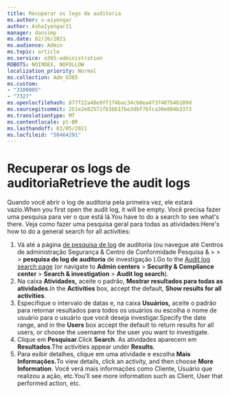 ```yaml
---
title: Recuperar os logs de auditoria
ms.author: v-aiyengar
author: AshaIyengar21
manager: dansimp
ms.date: 02/26/2021
ms.audience: Admin
ms.topic: article
ms.service: o365-administration
ROBOTS: NOINDEX, NOFOLLOW
localization_priority: Normal
ms.collection: Adm_O365
ms.custom:
- "3100005"
- "7327"
ms.openlocfilehash: 877f22a48e9ff1f4bac34cb0ea4f37407b4b109d
ms.sourcegitcommit: 251e2e82571fb3bb1fbe3dbf7bfca30e004b3373
ms.translationtype: MT
ms.contentlocale: pt-BR
ms.lasthandoff: 03/05/2021
ms.locfileid: "50464291"
---
```

# <a name="retrieve-the-audit-logs"></a><span data-ttu-id="5c5bb-102">Recuperar os logs de auditoria</span><span class="sxs-lookup"><span data-stu-id="5c5bb-102">Retrieve the audit logs</span></span>

<span data-ttu-id="5c5bb-103">Quando você abrir o log de auditoria pela primeira vez, ele estará vazio.</span><span class="sxs-lookup"><span data-stu-id="5c5bb-103">When you first open the audit log, it will be empty.</span></span> <span data-ttu-id="5c5bb-104">Você precisa fazer uma pesquisa para ver o que está lá.</span><span class="sxs-lookup"><span data-stu-id="5c5bb-104">You have to do a search to see what's there.</span></span> <span data-ttu-id="5c5bb-105">Veja como fazer uma pesquisa geral para todas as atividades:</span><span class="sxs-lookup"><span data-stu-id="5c5bb-105">Here's how to do a general search for all activities:</span></span>

1. <span data-ttu-id="5c5bb-106">Vá até a página [de pesquisa de log](https://protection.office.com/#/unifiedauditlog) de auditoria (ou navegue até Centros de administração Segurança & Centro de Conformidade Pesquisa &   >    >    >  **pesquisa de log de auditoria** de investigação ).</span><span class="sxs-lookup"><span data-stu-id="5c5bb-106">Go to the [Audit log search page](https://protection.office.com/#/unifiedauditlog) (or navigate to  **Admin centers** > **Security & Compliance center** > **Search & investigation** > **Audit log search**).</span></span>
1. <span data-ttu-id="5c5bb-107">Na caixa **Atividades,** aceite o padrão, **Mostrar resultados para todas as atividades**.</span><span class="sxs-lookup"><span data-stu-id="5c5bb-107">In the **Activities** box, accept the default, **Show results for all activities**.</span></span>
1. <span data-ttu-id="5c5bb-108">Especifique o intervalo de datas e, na caixa **Usuários,** aceite o padrão para retornar resultados para todos os usuários ou escolha o nome de usuário para o usuário que você deseja investigar.</span><span class="sxs-lookup"><span data-stu-id="5c5bb-108">Specify the date range, and in the **Users** box accept the default to return results for all users, or choose the username for the user you want to investigate.</span></span>
1. <span data-ttu-id="5c5bb-109">Clique em **Pesquisar**.</span><span class="sxs-lookup"><span data-stu-id="5c5bb-109">Click **Search**.</span></span> <span data-ttu-id="5c5bb-110">As atividades aparecem em **Resultados**.</span><span class="sxs-lookup"><span data-stu-id="5c5bb-110">The activities appear under **Results**.</span></span>
1. <span data-ttu-id="5c5bb-111">Para exibir detalhes, clique em uma atividade e escolha **Mais Informações.**</span><span class="sxs-lookup"><span data-stu-id="5c5bb-111">To view details, click an activity, and then choose **More Information**.</span></span> <span data-ttu-id="5c5bb-112">Você verá mais informações como Cliente, Usuário que realizou a ação, etc.</span><span class="sxs-lookup"><span data-stu-id="5c5bb-112">You'll see more information such as Client, User that performed action, etc.</span></span>
